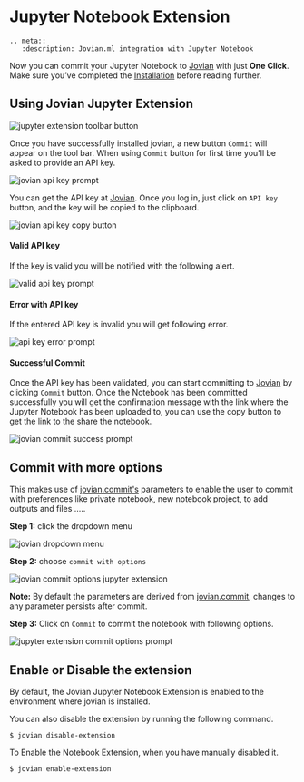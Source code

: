 # Jupyter Notebook Extension

```eval_rst
.. meta::
   :description: Jovian.ml integration with Jupyter Notebook
```

Now you can commit your Jupyter Notebook to [Jovian](https://jovian.ml?utm_source=docs) with just **One Click**.
Make sure you’ve completed the [Installation](../user-guide/install.md) before reading further.

## Using Jovian Jupyter Extension

<img src="https://i.imgur.com/6ZcKly7.png" class="screenshot" alt="jupyter extension toolbar button">

Once you have successfully installed jovian, a new button `Commit` will appear on the tool bar. When using `Commit` button for first time you'll be asked to provide an API key.

<img src="https://i.imgur.com/oNSowtY.png" class="screenshot" alt="jovian api key prompt">

You can get the API key at [Jovian](https://jovian.ml?utm_source=docs). Once you log in, just click on `API key` button, and the key will be copied to the clipboard.

<img src="https://i.imgur.com/taLLUVd.png" class="screenshot" alt="jovian api key copy button">

#### Valid API key

If the key is valid you will be notified with the following alert.

<img src="https://i.imgur.com/UHvSihx.png" class="screenshot" alt="valid api key prompt">

#### Error with API key

If the entered API key is invalid you will get following error.

<img src="https://i.imgur.com/9WaVkTR.png" class="screenshot" alt="api key error prompt">

#### Successful Commit

Once the API key has been validated, you can start committing to [Jovian](https://jovian.ml?utm_source=docs) by clicking `Commit` button. Once the Notebook has been committed successfully you will get the confirmation message with the link where the Jupyter Notebook has been uploaded to, you can use the copy button to get the link to the share the notebook.

<img src="https://i.imgur.com/4GoqzER.png" class="screenshot" alt="jovian commit success prompt">

## Commit with more options

This makes use of [jovian.commit's](../api-reference/commit) parameters to enable the user to commit with preferences like private notebook, new notebook project, to add outputs and files .....

**Step 1:** click the dropdown menu

<img src="https://i.imgur.com/svBbgsT.png" class="screenshot" alt="jovian dropdown menu">

**Step 2:** choose `commit with options`

<img src="https://i.imgur.com/jZEpIjl.png" class="screenshot" alt="jovian commit options jupyter extension">

**Note:** By default the parameters are derived from [jovian.commit](../api-reference/commit), changes to any parameter persists after commit.

**Step 3:** Click on `Commit` to commit the notebook with following options.

<img src="https://i.imgur.com/Fgkvk5b.png" class="screenshot" alt="jupyter extension commit options prompt">

## Enable or Disable the extension

By default, the Jovian Jupyter Notebook Extension is enabled to the environment where jovian is installed.

You can also disable the extension by running the following command.

```
$ jovian disable-extension
```

To Enable the Notebook Extension, when you have manually disabled it.

```
$ jovian enable-extension
```

<!-- ## Commit with Share Dialog

After you have succesfully commited your notebook to [Jovian](https://jovian.ml?utm_source=docs), you can share your notebook to social media.

The following window will appear, providing the user with the options to share the notebook to facebook, twitter, or linkedin.

<img src="https://i.imgur.com/FUUk82w.png" class="screenshot" alt="Share Dialog Window" >

Once the facebook button is click. A share post will appear, providing the choice to add a description to the share notebook.

<img src="https://i.imgur.com/4EfyHbn.png" class="screenshot" alt="Facebook post" >

If the Linkedin buttton is click. A share post will appear, providing the choice to add a description to the share notebook.

<img src="https://i.imgur.com/uwZxy1Y.png" class="screenshot" alt="Linked post" >

If the twitter button is click. A share post will appear, also providing the choice to add description text to the tweet.

<img src="https://i.imgur.com/HVP6t4M.png" class="screenshot" alt="Twitter post" >

Finally you will see your tweet display.

<img src="https://i.imgur.com/Qg0TUU3.png" class="screenshot" alt="Twitter post" > -->

<!-- ## Jovian Settings

Jovian settings are accessed in in the dropdown
<img src="https://i.imgur.com/dnu5qkY.png" class="screenshot">

<img src="https://i.imgur.com/iDFrZsd.png" class="screenshot">

### Set Default Commit Parameters

Sets the Parameters for Commit without Committing to Jovian.
<img src="https://i.imgur.com/al3f6gU.png" class="screenshot">

### Clear Api Key

Clears the API key.
<img src="https://i.imgur.com/DPAR6rh.png" class="screenshot">

### Change Api Key

Allows the API key to be changed.
<img src="https://i.imgur.com/kfAtxFE.png" class="screenshot"> -->
